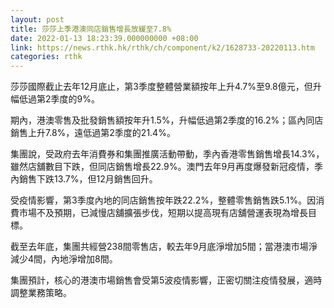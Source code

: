 ```yaml
---
layout: post
title: 莎莎上季港澳同店銷售增長放緩至7.8%
date: 2022-01-13 18:23:39.000000000 +08:00
link: https://news.rthk.hk/rthk/ch/component/k2/1628733-20220113.htm
categories: rthk
---
```


莎莎國際截止去年12月底止，第3季度整體營業額按年上升4.7%至9.8億元，但升幅低過第2季度的9%。

期內，港澳零售及批發銷售額按年升1.5%，升幅低過第2季度的16.2%；區內同店銷售上升7.8%，遠低過第2季度的21.4%。

集團說，受政府去年消費券和集團推廣活動帶動，季內香港零售銷售增長14.3%，雖然店舖數目下跌，但同店銷售增長22.9%。澳門去年9月再度爆發新冠疫情，季內銷售下跌13.7%，但12月銷售回升。

受疫情影響，第3季度內地的同店銷售按年跌22.2%，整體零售銷售跌5.1%。因消費市場不及預期，已減慢店舖擴張步伐，短期以提高現有店舖營運表現為增長目標。

截至去年底，集團共經營238間零售店，較去年9月底淨增加5間；當港澳市場淨減少4間，內地淨增加8間。

集團預計，核心的港澳市場銷售會受第5波疫情影響，正密切關注疫情發展，適時調整業務策略。
